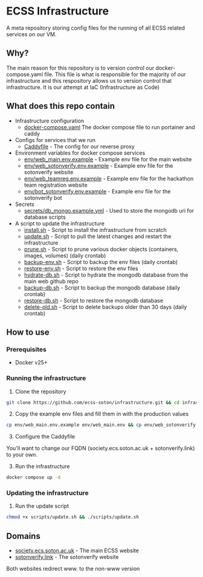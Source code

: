 # ECSS Infrastructure

A meta repository storing config files for the running of all ECSS related services on our VM.

## Why?

The main reason for this repository is to version control our docker-compose.yaml file. This file is what is
responsible for the majority of our infrastructure and this respository allows us to version control
that infrastructure. It is our attempt at IaC (Infrastructure as Code)

## What does this repo contain

- Infrastructure configuration
  - [docker-compose.yaml](docker-compose.yaml) The docker compose file to run portainer and caddy
- Configs for services that we run
  - [Caddyfile](Caddyfile) - The config for our reverse proxy
- Environment variables for docker compose services
  - [env/web_main.env.example](env/web_main.env.example) - Example env file for the main website
  - [env/web_sotonverify.env.example](env/web_sotonverify.env.example) - Example env file for the sotonverify website
  - [env/web_teamreg.env.example](env/web_teamreg.env.example) - Example env file for the hackathon team registration website
  - [env/bot_sotonverify.env.example](env/bot_sotonverify.env.example) - Example env file for the sotonverify bot
- Secrets 
  - [secrets/db_mongo.example.yml](secrets/db_mongo.example.yml) - Used to store the mongodb uri for database scripts
- A script to update the infrastructure
  - [install.sh](install.sh) - Script to install the infrastructure from scratch
  - [update.sh](update.sh) - Script to pull the latest changes and restart the infrastructure
  - [prune.sh](prune.sh) - Script to prune various docker objects (containers, images, volumes) (daily crontab)
  - [backup-env.sh](backup-env.sh) - Script to backup the env files (daily crontab)
  - [restore-env.sh](restore-env.sh) - Script to restore the env files
  - [hydrate-db.sh](hydrate-db.sh) - Script to hydrate the mongodb database from the main web github repo
  - [backup-db.sh](backup-db.sh) - Script to backup the mongodb database (daily crontab)
  - [restore-db.sh](restore-db.sh) - Script to restore the mongodb database
  - [delete-old.sh](delete-old.sh) - Script to delete backups older than 30 days (daily crontab)

## How to use

### Prerequisites

- Docker v25+

### Running the infrastructure

1. Clone the repository

```bash
git clone https://github.com/ecss-soton/infrastructure.git && cd infrastructure
```

2. Copy the example env files and fill them in with the production values

```bash
cp env/web_main.env.example env/web_main.env && cp env/web_sotonverify.env.example env/web_sotonverify.env && cp env/web_teamreg.env.example env/web_teamreg.env && cp env/bot_sotonverify.env.example env/bot_sotonverify.env
```

3. Configure the Caddyfile

You'll want to change our FQDN (society.ecs.soton.ac.uk + sotonverify.link) to your own.

3. Run the infrastructure

```bash
docker compose up -d
```

### Updating the infrastructure

1. Run the update script

```bash
chmod +x scripts/update.sh && ./scripts/update.sh
```

## Domains

- [society.ecs.soton.ac.uk](https://society.ecs.soton.ac.uk) - The main ECSS website
- [sotonverify.link](https://sotonverify.link) - The sotonverify website

Both websites redirect www. to the non-www version
